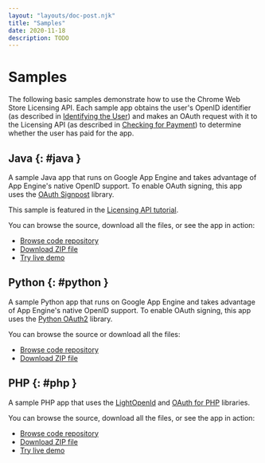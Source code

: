 ```yaml
---
layout: "layouts/doc-post.njk"
title: "Samples"
date: 2020-11-18
description: TODO
---
```


# Samples

The following basic samples demonstrate how to use the Chrome Web Store Licensing API. Each sample
app obtains the user's OpenID identifier (as described in [Identifying the User][1]) and makes an
OAuth request with it to the Licensing API (as described in [Checking for Payment][2]) to determine
whether the user has paid for the app.

## Java {: #java }

A sample Java app that runs on Google App Engine and takes advantage of App Engine's native OpenID
support. To enable OAuth signing, this app uses the [OAuth Signpost][3] library.

This sample is featured in the [Licensing API tutorial][4].

You can browse the source, download all the files, or see the app in action:

- [Browse code repository][5]
- [Download ZIP file][6]
- [Try live demo][7]

## Python {: #python }

A sample Python app that runs on Google App Engine and takes advantage of App Engine's native OpenID
support. To enable OAuth signing, this app uses the [Python OAuth2][8] library.

You can browse the source or download all the files:

- [Browse code repository][9]
- [Download ZIP file][10]

## PHP {: #php }

A sample PHP app that uses the [LightOpenId][11] and [OAuth for PHP][12] libraries.

You can browse the source, download all the files, or see the app in action:

- [Browse code repository][13]
- [Download ZIP file][14]
- [Try live demo][15]

[1]: /docs/webstore/identify_user
[2]: /docs/webstore/check_for_payment
[3]: http://code.google.com/p/oauth-signpost/
[4]: /docs/webstore/get_started
[5]:
  http://src.chromium.org/viewvc/chrome/trunk/src/chrome/common/extensions/docs/examples/apps/hello-java/
[6]:
  http://src.chromium.org/viewvc/chrome/trunk/src/chrome/common/extensions/docs/examples/apps/hello-java.zip
[7]: http://hellolicense.appspot.com/
[8]: http://github.com/simplegeo/python-oauth2
[9]:
  http://src.chromium.org/viewvc/chrome/trunk/src/chrome/common/extensions/docs/examples/apps/hello-python/
[10]:
  http://src.chromium.org/viewvc/chrome/trunk/src/chrome/common/extensions/docs/examples/apps/hello-python.zip
[11]: http://gitorious.org/lightopenid
[12]: http://oauth.googlecode.com/svn/code/php/
[13]:
  http://src.chromium.org/viewvc/chrome/trunk/src/chrome/common/extensions/docs/examples/apps/hello-php/
[14]:
  http://src.chromium.org/viewvc/chrome/trunk/src/chrome/common/extensions/docs/examples/apps/hello-php.zip
[15]: http://googlecodesamples.com/chrome_webstore/hello-php/index.php
